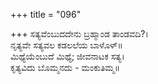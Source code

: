 +++
title = "096"

+++
ಸತ್ಯವೆಂಬುದದೇನು ಬ್ರಹ್ಮಾಂಡ ತಾಂಡವದಿ?।  
ನೃತ್ಯವೇ ಸತ್ಯವಲ ಕಡಲಲೆಯ ಬಾಳೊಳ್॥  
ಮಿಥ್ಯೆಯೆಂಬುದೆ ಮಿಥ್ಯೆ; ಜೀವನಾಟಕ ಸತ್ಯ।  
ಕೃತ್ಯವಿದು ಬೊಮ್ಮನದು - ಮಂಕುತಿಮ್ಮ॥  
